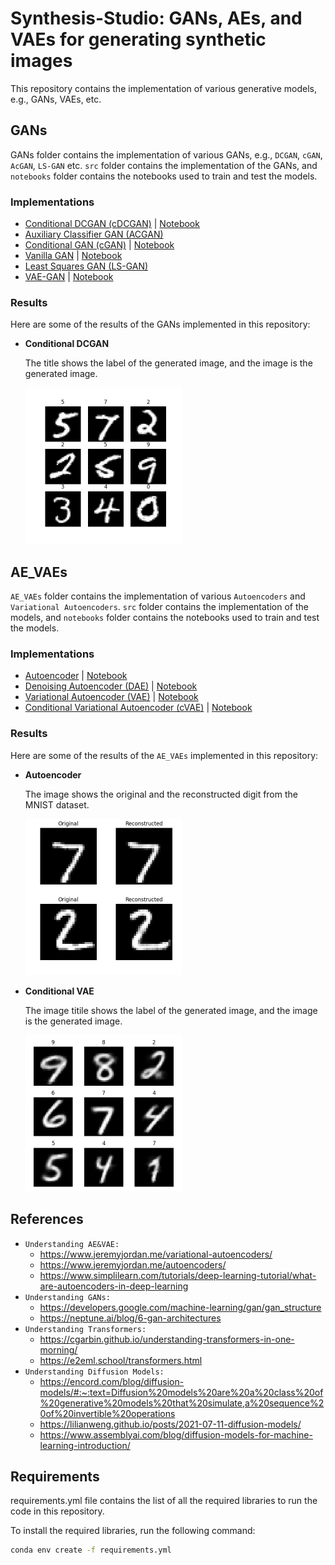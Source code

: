 # Synthesis-Studio: GANs, AEs, and VAEs for generating synthetic images 

This repository contains the implementation of various generative models, e.g., GANs, VAEs, etc. 

## GANs
GANs folder contains the implementation of various GANs, e.g., `DCGAN`, `cGAN`, `AcGAN`, `LS-GAN` etc. 
 `src` folder contains the implementation of the GANs, and `notebooks` folder contains the notebooks used to train and test the models.
 
 ### Implementations
- [Conditional DCGAN (cDCGAN)](models/GANs/src/cDCGAN.py) | [Notebook](models/GANs/notebooks/cDCGAN.ipynb)
- [Auxiliary Classifier GAN (ACGAN)](models/GANs/src/AcGAN.py)
- [Conditional GAN (cGAN)](models/GANs/src/cGAN.py) | [Notebook](models/GANs/notebooks/cGAN.ipynb)
- [Vanilla GAN](models/GANs/src/GAN.py) | [Notebook](models/GANs/notebooks/GAN.ipynb)
- [Least Squares GAN (LS-GAN)](models/GANs/src/LS_GAN.py)
- [VAE-GAN](models/GANs/src/VAE_GAN.py) | [Notebook](models/GANs/notebooks/VAE_GAN.ipynb)

 ### Results
 Here are some of the results of the GANs implemented in this repository:
- **Conditional DCGAN**

    The title shows the label of the generated image, and the image is the generated image.

    <img src="results/cDCGAN_MNIST.png" width="250" height="250" alt="cDCGAN">




## AE_VAEs
`AE_VAEs` folder contains the implementation of various `Autoencoders` and `Variational Autoencoders`.
    `src` folder contains the implementation of the models, and `notebooks` folder contains the notebooks used to train and test the models.

### Implementations
- [Autoencoder](models/AE_VAEs/src/AE.py) | [Notebook](models/AE_VAEs/notebooks/AE.ipynb)
- [Denoising Autoencoder (DAE)](models/AE_VAEs/src/denoising_AE.py) | [Notebook](models/AE_VAEs/notebooks/denoising_AE.ipynb)
- [Variational Autoencoder (VAE)](models/AE_VAEs/src/VAE.py) | [Notebook](models/AE_VAEs/notebooks/VAE.ipynb)
- [Conditional Variational Autoencoder (cVAE)](models/AE_VAEs/src/cVAE.py)
 | [Notebook](models/AE_VAEs/notebooks/cVAE.ipynb)


### Results
Here are some of the results of the `AE_VAEs` implemented in this repository:

- **Autoencoder**

    The image shows the original and the reconstructed digit
    from the MNIST dataset.

    <img src="results/AE_MNIST.png" width="250" height="250" alt="AE">


- **Conditional VAE**

    The image titile shows the label of the generated image, and the image is the generated image.

    <img src="results/cVAE_MNIST.png" width="250" height="250" alt="cVAE">

## References
- `Understanding AE&VAE: `
    - https://www.jeremyjordan.me/variational-autoencoders/
    - https://www.jeremyjordan.me/autoencoders/
    - https://www.simplilearn.com/tutorials/deep-learning-tutorial/what-are-autoencoders-in-deep-learning
- `Understanding GANs: `
    - https://developers.google.com/machine-learning/gan/gan_structure
    - https://neptune.ai/blog/6-gan-architectures
- `Understanding Transformers: ` 
    - https://cgarbin.github.io/understanding-transformers-in-one-morning/
    - https://e2eml.school/transformers.html
- `Understanding Diffusion Models: `
    - https://encord.com/blog/diffusion-models/#:~:text=Diffusion%20models%20are%20a%20class%20of%20generative%20models%20that%20simulate,a%20sequence%20of%20invertible%20operations
    - https://lilianweng.github.io/posts/2021-07-11-diffusion-models/
    - https://www.assemblyai.com/blog/diffusion-models-for-machine-learning-introduction/




## Requirements
requirements.yml file contains the list of all the required libraries to run the code in this repository.

To install the required libraries, run the following command:
```bash
conda env create -f requirements.yml
```






